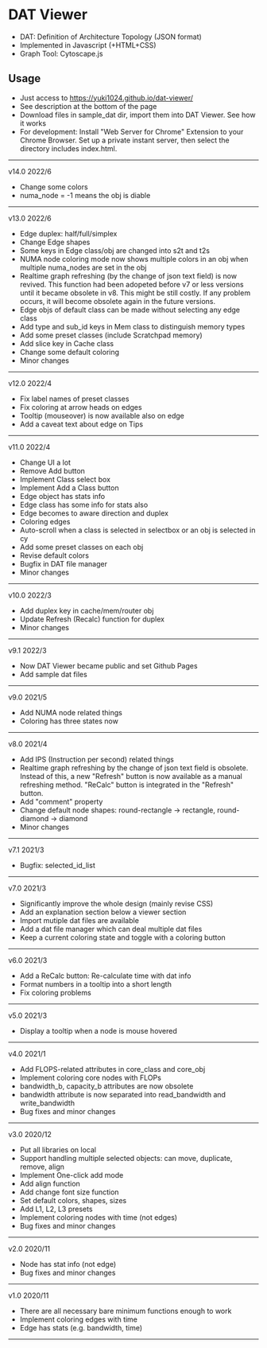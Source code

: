 # DAT Viewer
- DAT: Definition of Architecture Topology (JSON format)
- Implemented in Javascript (+HTML+CSS)
- Graph Tool: Cytoscape.js

## Usage
- Just access to https://yuki1024.github.io/dat-viewer/
- See description at the bottom of the page
- Download files in sample_dat dir, import them into DAT Viewer. See how it works
- For development: Install "Web Server for Chrome" Extension to your Chrome Browser. Set up a private instant server, then select the directory includes index.html.

----------------
v14.0 2022/6
- Change some colors
- numa_node = -1 means the obj is diable

----------------
v13.0 2022/6

- Edge duplex: half/full/simplex
- Change Edge shapes
- Some keys in Edge class/obj are changed into s2t and t2s
- NUMA node coloring mode now shows multiple colors in an obj when multiple numa_nodes are set in the obj
- Realtime graph refreshing (by the change of json text field) is now revived. This function had been adopeted before v7 or less versions until it became obsolete in v8. This might be still costly. If any problem occurs, it will become obsolete again in the future versions.
- Edge objs of default class can be made without selecting any edge class
- Add type and sub_id keys in Mem class to distinguish memory types
- Add some preset classes (include Scratchpad memory)
- Add slice key in Cache class
- Change some default coloring
- Minor changes

----------------
v12.0 2022/4

- Fix label names of preset classes
- Fix coloring at arrow heads on edges
- Tooltip (mouseover) is now available also on edge
- Add a caveat text about edge on Tips

----------------
v11.0 2022/4

- Change UI a lot
- Remove Add button
- Implement Class select box
- Implement Add a Class button
- Edge object has stats info
- Edge class has some info for stats also
- Edge becomes to aware direction and duplex
- Coloring edges
- Auto-scroll when a class is selected in selectbox or an obj is selected in cy
- Add some preset classes on each obj
- Revise default colors
- Bugfix in DAT file manager
- Minor changes

----------------
v10.0 2022/3

- Add duplex key in cache/mem/router obj
- Update Refresh (Recalc) function for duplex
- Minor changes

----------------
v9.1 2022/3

- Now DAT Viewer became public and set Github Pages
- Add sample dat files

----------------
v9.0 2021/5

- Add NUMA node related things
- Coloring has three states now

----------------
v8.0 2021/4

- Add IPS (Instruction per second) related things
- Realtime graph refreshing by the change of json text field is obsolete. Instead of this, a new "Refresh" button is now available as a manual refreshing method. "ReCalc" button is integrated in the "Refresh" button.
- Add "comment" property
- Change default node shapes: round-rectangle -> rectangle, round-diamond -> diamond
- Minor changes

----------------
v7.1 2021/3

- Bugfix: selected_id_list

----------------
v7.0 2021/3

- Significantly improve the whole design (mainly revise CSS)
- Add an explanation section below a viewer section
- Import mutiple dat files are available
- Add a dat file manager which can deal multiple dat files
- Keep a current coloring state and toggle with a coloring button

----------------
v6.0 2021/3

- Add a ReCalc button: Re-calculate time with dat info
- Format numbers in a tooltip into a short length
- Fix coloring problems

----------------
v5.0 2021/3

- Display a tooltip when a node is mouse hovered

----------------
v4.0 2021/1

- Add FLOPS-related attributes in core_class and core_obj
- Implement coloring core nodes with FLOPs
- bandwidth_b, capacity_b attributes are now obsolete
- bandwidth attribute is now separated into read_bandwidth and write_bandwidth
- Bug fixes and minor changes

----------------
v3.0 2020/12

- Put all libraries on local
- Support handling multiple selected objects: can move, duplicate, remove, align
- Implement One-click add mode
- Add align function
- Add change font size function
- Set default colors, shapes, sizes
- Add L1, L2, L3 presets
- Implement coloring nodes with time (not edges)
- Bug fixes and minor changes

----------------
v2.0 2020/11

- Node has stat info (not edge)
- Bug fixes and minor changes

----------------
v1.0 2020/11

- There are all necessary bare minimum functions enough to work
- Implement coloring edges with time
- Edge has stats (e.g. bandwidth, time)

----------------




